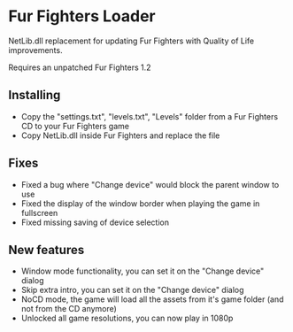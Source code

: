 # Fur Fighters Loader
NetLib.dll replacement for updating Fur Fighters with Quality of Life improvements.

Requires an unpatched Fur Fighters 1.2

## Installing
- Copy the "settings.txt", "levels.txt", "Levels" folder from a Fur Fighters CD to your Fur Fighters game
- Copy NetLib.dll inside Fur Fighters and replace the file

## Fixes
- Fixed a bug where "Change device" would block the parent window to use
- Fixed the display of the window border when playing the game in fullscreen
- Fixed missing saving of device selection

## New features
- Window mode functionality, you can set it on the "Change device" dialog
- Skip extra intro, you can set it on the "Change device" dialog
- NoCD mode, the game will load all the assets from it's game folder (and not from the CD anymore)
- Unlocked all game resolutions, you can now play in 1080p

